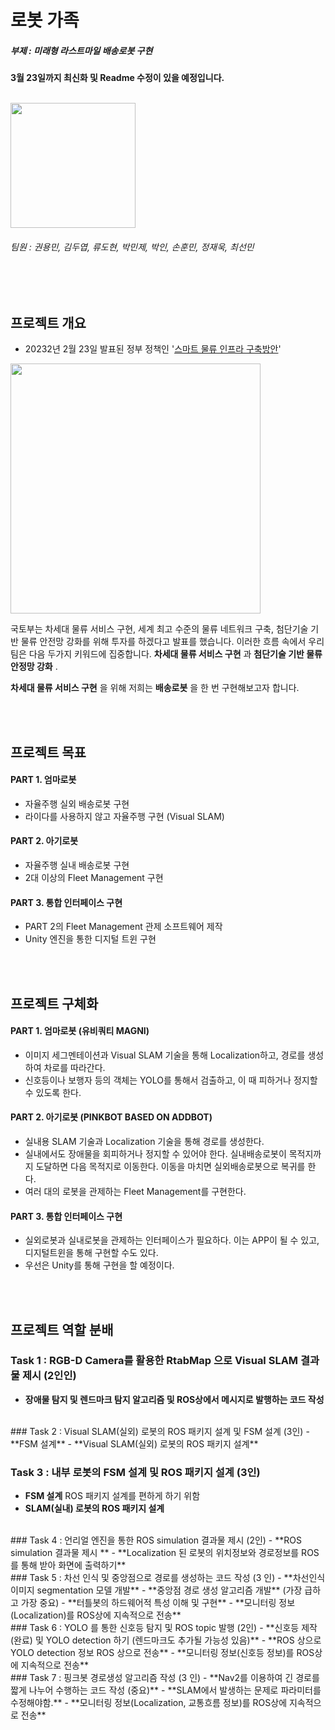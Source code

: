 # 로봇 가족
##### 부제 : 미래형 라스트마일 배송로봇 구현

__3월 23일까지 최신화 및 Readme 수정이 있을 예정입니다.__

<br>
<img src="https://user-images.githubusercontent.com/110883172/218902218-3180dd52-6303-4bcb-adc9-3e61bb6fd40e.png" width="200" height="200">

###### 팀원 : 권용민, 김두엽, 류도현, 박민제, 박인, 손훈민, 정재욱, 최선민
<br>
<br>

## 프로젝트 개요
- 20232년 2월 23일 발표된 정부 정책인 '[스마트 물류 인프라 구축방안](https://www.korea.kr/news/visualNewsView.do?newsId=148912027&pWise=sub&pWiseSub=I1)'
<img src="https://user-images.githubusercontent.com/110883172/220928275-43f94830-4d69-4403-b48b-676e44df54b4.png" width="400" height="400">

 국토부는 차세대 물류 서비스 구현, 세계 최고 수준의 물류 네트워크 구축, 첨단기술 기반 물류 안전망 강화를 위해 투자를 하겠다고 발표를 했습니다. 이러한 흐름 속에서 우리 팀은 다음 두가지 키워드에 집중합니다. __차세대 물류 서비스 구현__ 과 __첨단기술 기반 물류 안정망 강화__ .
 
__차세대 물류 서비스 구현__ 을 위해 저희는 __배송로봇__ 을 한 번 구현해보고자 합니다. 


<br>
<br>
 



## 프로젝트 목표
#### PART 1. 엄마로봇
- 자율주행 실외 배송로봇 구현
- 라이다를 사용하지 않고 자율주행 구현 (Visual SLAM)

#### PART 2. 아기로봇
- 자율주행 실내 배송로봇 구현
- 2대 이상의 Fleet Management 구현

#### PART 3. 통합 인터페이스 구현
- PART 2의 Fleet Management 관제 소프트웨어 제작
- Unity 엔진을 통한 디지털 트윈 구현


<br>
<br>

## 프로젝트 구체화
#### PART 1. 엄마로봇 (유비쿼티 MAGNI)
- 이미지 세그멘테이션과 Visual SLAM 기술을 통해 Localization하고, 경로를 생성하여 차로를 따라간다.
- 신호등이나 보행자 등의 객체는 YOLO를 통해서 검출하고, 이 때 피하거나 정지할 수 있도록 한다.

#### PART 2. 아기로봇 (PINKBOT BASED ON ADDBOT)
- 실내용 SLAM 기술과 Localization 기술을 통해 경로를 생성한다.
- 실내에서도 장애물을 회피하거나 정지할 수 있어야 한다. 실내배송로봇이 목적지까지 도달하면 다음 목적지로 이동한다. 이동을 마치면 실외배송로봇으로 복귀를 한다.
- 여러 대의 로봇을 관제하는 Fleet Management를 구현한다.


#### PART 3. 통합 인터페이스 구현
- 실외로봇과 실내로봇을 관제하는 인터페이스가 필요하다. 이는 APP이 될 수 있고, 디지털트윈을 통해 구현할 수도 있다.
- 우선은 Unity를 통해 구현을 할 예정이다.





<br>
<br>




## 프로젝트 역할 분배
### Task 1 : RGB-D Camera를 활용한 RtabMap 으로  Visual SLAM 결과물 제시 (2인인)
- **장애물 탐지 및 렌드마크 탐지 알고리즘 및 ROS상에서 메시지로 발행하는 코드 작성**
<br>
### Task 2 :  Visual SLAM(실외) 로봇의 ROS 패키지 설계 및 FSM 설계 (3인)
- **FSM 설계** 
- **Visual SLAM(실외) 로봇의 ROS 패키지 설계**  
<br>

### Task 3 : 내부 로봇의 FSM 설계 및 ROS 패키지 설계 (3인)
- **FSM 설계** ROS 패키지 설계를 편하게 하기 위함
- **SLAM(실내) 로봇의 ROS 패키지 설계** 
<br>
### Task 4 : 언리얼 엔진을 통한 ROS simulation 결과물 제시 (2인)
- **ROS simulation 결과물 제시 **
- **Localization 된 로봇의 위치정보와 경로정보를 ROS를 통해 받아 화면에 출력하기**
<br>
### Task 5 : 차선 인식 및 중앙점으로 경로를 생성하는 코드 작성 (3 인)
- **차선인식 이미지 segmentation 모델 개발**
- **중앙점 경로 생성 알고리즘 개발** (가장 급하고 가장 중요)
- **터틀봇의 하드웨어적 특성 이해 및 구현**
- **모니터링 정보(Localization)를 ROS상에 지속적으로 전송**
<br>
### Task 6 : YOLO 를 통한 신호등 탐지 및 ROS topic 발행 (2인)
- **신호등 제작 (완료) 및 YOLO detection 하기  (렌드마크도 추가될 가능성 있음)**
- **ROS 상으로 YOLO detection 정보 ROS 상으로 전송**
- **모니터링 정보(신호등 정보)를 ROS상에 지속적으로 전송**
<br>
### Task 7 : 핑크봇 경로생성 알고리즘 작성 (3 인)
- **Nav2를 이용하여 긴 경로를 짧게 나누어 수행하는 코드 작성  (중요)**
- **SLAM에서 발생하는 문제로 파라미터를 수정해야함.**
- **모니터링 정보(Localization, 교통흐름 정보)를 ROS상에 지속적으로 전송**

